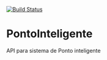 [![Build Status](https://www.travis-ci.com/EstefanieAparecida/PontoInteligente.svg?branch=main)](https://www.travis-ci.com/EstefanieAparecida/PontoInteligente)
# PontoInteligente
API para sistema de Ponto inteligente
